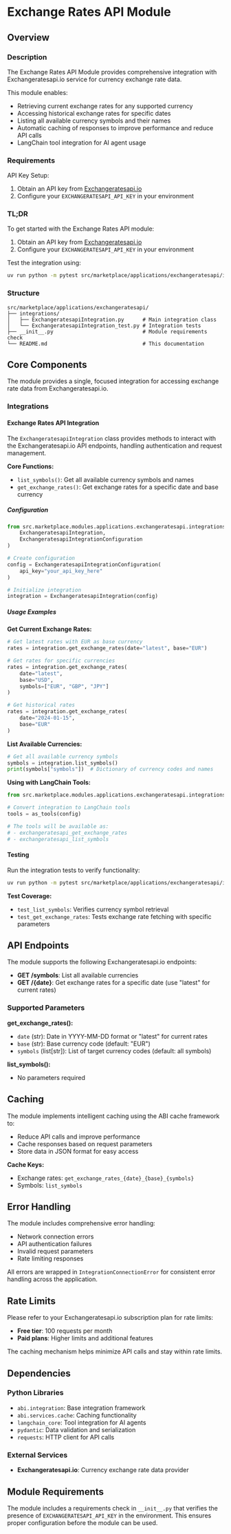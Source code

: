 # Exchange Rates API Module

## Overview

### Description

The Exchange Rates API Module provides comprehensive integration with Exchangeratesapi.io service for currency exchange rate data.

This module enables:
- Retrieving current exchange rates for any supported currency
- Accessing historical exchange rates for specific dates  
- Listing all available currency symbols and their names
- Automatic caching of responses to improve performance and reduce API calls
- LangChain tool integration for AI agent usage

### Requirements

API Key Setup:
1. Obtain an API key from [Exchangeratesapi.io](https://exchangeratesapi.io/)
2. Configure your `EXCHANGERATESAPI_API_KEY` in your environment

### TL;DR

To get started with the Exchange Rates API module:

1. Obtain an API key from [Exchangeratesapi.io](https://exchangeratesapi.io/)
2. Configure your `EXCHANGERATESAPI_API_KEY` in your environment

Test the integration using:
```bash
uv run python -m pytest src/marketplace/applications/exchangeratesapi/integrations/ExchangeratesapiIntegration_test.py
```

### Structure

```
src/marketplace/applications/exchangeratesapi/
├── integrations/
│   ├── ExchangeratesapiIntegration.py      # Main integration class
│   └── ExchangeratesapiIntegration_test.py # Integration tests
├── __init__.py                             # Module requirements check
└── README.md                               # This documentation
```

## Core Components

The module provides a single, focused integration for accessing exchange rate data from Exchangeratesapi.io.

### Integrations

#### Exchange Rates API Integration

The `ExchangeratesapiIntegration` class provides methods to interact with the Exchangeratesapi.io API endpoints, handling authentication and request management.

**Core Functions:**
- `list_symbols()`: Get all available currency symbols and names
- `get_exchange_rates()`: Get exchange rates for a specific date and base currency

##### Configuration

```python
from src.marketplace.modules.applications.exchangeratesapi.integrations.ExchangeratesapiIntegration import (
    ExchangeratesapiIntegration,
    ExchangeratesapiIntegrationConfiguration
)

# Create configuration
config = ExchangeratesapiIntegrationConfiguration(
    api_key="your_api_key_here"
)

# Initialize integration
integration = ExchangeratesapiIntegration(config)
```

##### Usage Examples

**Get Current Exchange Rates:**
```python
# Get latest rates with EUR as base currency
rates = integration.get_exchange_rates(date="latest", base="EUR")

# Get rates for specific currencies
rates = integration.get_exchange_rates(
    date="latest", 
    base="USD", 
    symbols=["EUR", "GBP", "JPY"]
)

# Get historical rates
rates = integration.get_exchange_rates(
    date="2024-01-15", 
    base="EUR"
)
```

**List Available Currencies:**
```python
# Get all available currency symbols
symbols = integration.list_symbols()
print(symbols["symbols"])  # Dictionary of currency codes and names
```

**Using with LangChain Tools:**
```python
from src.marketplace.modules.applications.exchangeratesapi.integrations.ExchangeratesapiIntegration import as_tools

# Convert integration to LangChain tools
tools = as_tools(config)

# The tools will be available as:
# - exchangeratesapi_get_exchange_rates
# - exchangeratesapi_list_symbols
```

#### Testing

Run the integration tests to verify functionality:
```bash
uv run python -m pytest src/marketplace/applications/exchangeratesapi/integrations/ExchangeratesapiIntegration_test.py
```

**Test Coverage:**
- `test_list_symbols`: Verifies currency symbol retrieval
- `test_get_exchange_rates`: Tests exchange rate fetching with specific parameters

## API Endpoints

The module supports the following Exchangeratesapi.io endpoints:

- **GET /symbols**: List all available currencies
- **GET /{date}**: Get exchange rates for a specific date (use "latest" for current rates)

### Supported Parameters

**get_exchange_rates():**
- `date` (str): Date in YYYY-MM-DD format or "latest" for current rates
- `base` (str): Base currency code (default: "EUR")
- `symbols` (list[str]): List of target currency codes (default: all symbols)

**list_symbols():**
- No parameters required

## Caching

The module implements intelligent caching using the ABI cache framework to:
- Reduce API calls and improve performance
- Cache responses based on request parameters
- Store data in JSON format for easy access

**Cache Keys:**
- Exchange rates: `get_exchange_rates_{date}_{base}_{symbols}`
- Symbols: `list_symbols`

## Error Handling

The module includes comprehensive error handling:
- Network connection errors
- API authentication failures  
- Invalid request parameters
- Rate limiting responses

All errors are wrapped in `IntegrationConnectionError` for consistent error handling across the application.

## Rate Limits

Please refer to your Exchangeratesapi.io subscription plan for rate limits:
- **Free tier**: 100 requests per month
- **Paid plans**: Higher limits and additional features

The caching mechanism helps minimize API calls and stay within rate limits.

## Dependencies

### Python Libraries
- `abi.integration`: Base integration framework
- `abi.services.cache`: Caching functionality
- `langchain_core`: Tool integration for AI agents
- `pydantic`: Data validation and serialization
- `requests`: HTTP client for API calls

### External Services
- **Exchangeratesapi.io**: Currency exchange rate data provider

## Module Requirements

The module includes a requirements check in `__init__.py` that verifies the presence of `EXCHANGERATESAPI_API_KEY` in the environment. This ensures proper configuration before the module can be used.